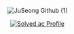 
<div align="center">
  



![JuSeong Github (1)](https://github.com/user-attachments/assets/c92ef8ac-04a4-476d-b876-77cfe9779941)

<!--
**JuSeong1130/JuSeong1130** is a ✨ _special_ ✨ repository because its `README.md` (this file) appears on your GitHub profile.

Here are some ideas to get you started:

- 🔭 I’m currently working on ...
- 🌱 I’m currently learning ...
- 👯 I’m looking to collaborate on ...
- 🤔 I’m looking for help with ...
- 💬 Ask me about ...
- 📫 How to reach me: ...
- 😄 Pronouns: ...
- ⚡ Fun fact: ...

  -->
[![Solved.ac Profile](http://mazassumnida.wtf/api/v2/generate_badge?boj=jsmoon1130)](https://solved.ac/jsmoon1130/)
</div>




